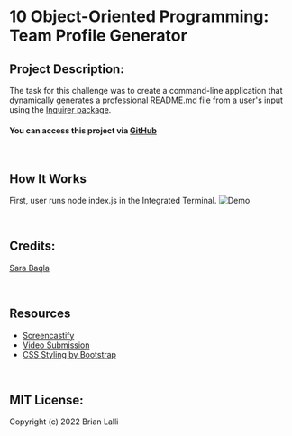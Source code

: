 # 10 Object-Oriented Programming: Team Profile Generator


## Project Description:
The task for this challenge was to create a command-line application that dynamically generates a professional README.md file from a user's input using the [Inquirer package](https://www.npmjs.com/package/inquirer).

#### You can access this project via [GitHub](https://github.com/BrianLalli/Professional-README-Generator)

<br>


## How It Works
First, user runs node index.js in the Integrated Terminal.
![Demo](https://drive.google.com/file/d/1H8wlRMZxebByQic1fPGLis8ZkPn7zw2p/view)


<br>


## Credits:
[Sara Baqla](https://github.com/missatrox44)


<br>

## Resources
* [Screencastify](https://www.screencastify.com)
* [Video Submission](https://coding-boot-camp.github.io/full-stack/computer-literacy/video-submission-guide)
* [CSS Styling by Bootstrap](https://startbootstrap.com/)

<br>

## MIT License:

Copyright (c) 2022 Brian Lalli